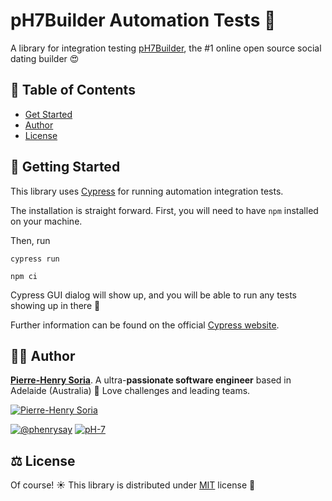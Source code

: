 # pH7Builder Automation Tests 🤖

A library for integration testing [pH7Builder](https://github.com/pH7Software/pH7-Social-Dating-CMS), the #1 online open source
social dating builder 😍

## 📖 Table of Contents
- [Get Started](#-getting-started)
- [Author](#-author)
- [License](#-license)

## 📖 Getting Started

This library uses [Cypress](https://cypress.io) for running automation integration tests.

The installation is straight forward. First, you will need to have `npm` installed on your machine.

Then, run
```console
cypress run

npm ci
```

Cypress GUI dialog will show up, and you will be able to run any tests showing up in there 🙂


Further information can be found on the official [Cypress website](https://cypress.io).

## 🧑‍🍳 Author

**[Pierre-Henry Soria](https://ph7.me)**. A ultra-**passionate software engineer** based in Adelaide (Australia) 🌴 Love
challenges and leading teams.

[![Pierre-Henry Soria](https://s.gravatar.com/avatar/a210fe61253c43c869d71eaed0e90149?s=200)](https://ph7.me 'Pierre-Henry Soria resume')

[![@phenrysay][twitter-image]](https://twitter.com/phenrysay) [![pH-7][github-image]](https://github.com/pH-7)

## ⚖️ License

Of course! ☀️ This library is distributed under [MIT](https://github.com/pH-7/CuteLinkNames/blob/main/LICENSE.md)
license 🎉


<!-- GitHub's Markdown reference links -->
[twitter-image]: https://img.shields.io/badge/Twitter-1DA1F2?style=for-the-badge&logo=twitter&logoColor=white
[github-image]: https://img.shields.io/badge/GitHub-100000?style=for-the-badge&logo=github&logoColor=white
